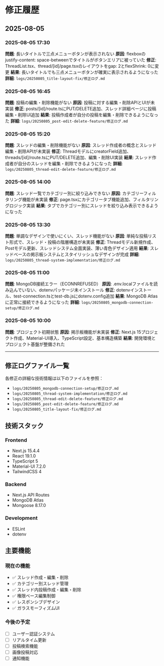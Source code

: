 # 修正履歴

## 2025-08-05

### 2025-08-05 17:30
**問題**: 長いタイトルで三点メニューボタンが表示されない
**原因**: flexboxのjustify-content: space-betweenでタイトルがボタンエリアに被っていた
**修正**: ThreadList.tsx、thread/[id]/page.tsxのレイアウトをgap: 2とflexShrink: 0に変更
**結果**: 長いタイトルでも三点メニューボタンが確実に表示されるようになった
**詳細**: `logs/20250805_title-layout-fix/修正ログ.md`

### 2025-08-05 16:45
**問題**: 投稿の編集・削除機能がない
**原因**: 投稿に対する編集・削除APIとUIが未実装
**修正**: posts/[id]/route.tsにPUT/DELETE追加、スレッド詳細ページに投稿編集・削除UI追加
**結果**: 投稿作成者が自分の投稿を編集・削除できるようになった
**詳細**: `logs/20250805_post-edit-delete-feature/修正ログ.md`

### 2025-08-05 15:20
**問題**: スレッドの編集・削除機能がない
**原因**: スレッド作成者の概念とスレッド編集・削除APIが未実装
**修正**: ThreadモデルにcreatorField追加、threads/[id]/route.tsにPUT/DELETE追加、編集・削除UI実装
**結果**: スレッド作成者が自分のスレッドを編集・削除できるようになった
**詳細**: `logs/20250805_thread-edit-delete-feature/修正ログ.md`

### 2025-08-05 14:00
**問題**: スレッド一覧でカテゴリー別に絞り込みできない
**原因**: カテゴリーフィルタリング機能が未実装
**修正**: page.tsxにカテゴリータブ機能追加、フィルタリングロジック実装
**結果**: タブでカテゴリー別にスレッドを絞り込み表示できるようになった

### 2025-08-05 13:30
**問題**: 単調なデザインで使いにくい、スレッド機能がない
**原因**: 単純な投稿リスト形式で、スレッド・投稿の階層構造が未実装
**修正**: Threadモデル新規作成、Postモデル更新、スレッドシステム全面実装、薄い青色デザイン適用
**結果**: スレッドベースの掲示板システムとスタイリッシュなデザインが完成
**詳細**: `logs/20250805_thread-system-implementation/修正ログ.md`

### 2025-08-05 11:00
**問題**: MongoDB接続エラー（ECONNREFUSED）
**原因**: .env.localファイルを読み込んでいない、dotenvパッケージ未インストール
**修正**: dotenvインストール、test-connection.tsとtest-db.jsにdotenv.config追加
**結果**: MongoDB Atlasに正常に接続できるようになった
**詳細**: `logs/20250805_mongodb-connection-setup/修正ログ.md`

### 2025-08-05 10:00
**問題**: プロジェクト初期状態
**原因**: 掲示板機能が未実装
**修正**: Next.js 15プロジェクト作成、Material-UI導入、TypeScript設定、基本構造構築
**結果**: 開発環境とプロジェクト基盤が整備された

---

## 修正ログファイル一覧

各修正の詳細な技術情報は以下のファイルを参照：

- `logs/20250805_mongodb-connection-setup/修正ログ.md`
- `logs/20250805_thread-system-implementation/修正ログ.md`
- `logs/20250805_thread-edit-delete-feature/修正ログ.md`
- `logs/20250805_post-edit-delete-feature/修正ログ.md`
- `logs/20250805_title-layout-fix/修正ログ.md`

## 技術スタック

### Frontend
- Next.js 15.4.4
- React 19.1.0
- TypeScript 5
- Material-UI 7.2.0
- TailwindCSS 4

### Backend
- Next.js API Routes
- MongoDB Atlas
- Mongoose 8.17.0

### Development
- ESLint
- dotenv

## 主要機能

### 現在の機能
- ✅ スレッド作成・編集・削除
- ✅ カテゴリー別スレッド管理
- ✅ スレッド内投稿作成・編集・削除
- ✅ 権限ベース編集制御
- ✅ レスポンシブデザイン
- ✅ ガラスモーフィズムUI

### 今後の予定
- [ ] ユーザー認証システム
- [ ] リアルタイム更新
- [ ] 投稿検索機能
- [ ] 画像投稿対応
- [ ] 通知機能